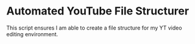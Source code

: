 # Automated YouTube File Structurer

This script ensures I am able to create a file structure for my YT video editing environment.